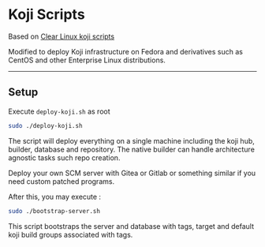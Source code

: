 # Koji Scripts

Based on [Clear Linux koji scripts](https://github.com/clearlinux/koji-setup-scripts)

Modified to deploy Koji infrastructure on Fedora and derivatives such as CentOS and other Enterprise Linux distributions.

---

## Setup
 Execute `deploy-koji.sh` as root

 ```sh
 sudo ./deploy-koji.sh
 ```

 The script will deploy everything on a single machine including the koji hub, builder, database and repository. The native builder can handle architecture agnostic tasks such repo creation.
 
 Deploy your own SCM server with Gitea or Gitlab or something similar if you need custom patched programs.

 After this, you may execute :
 ```sh
 sudo ./bootstrap-server.sh
 ```

This script bootstraps the server and database with tags, target and default koji build groups associated with tags.


